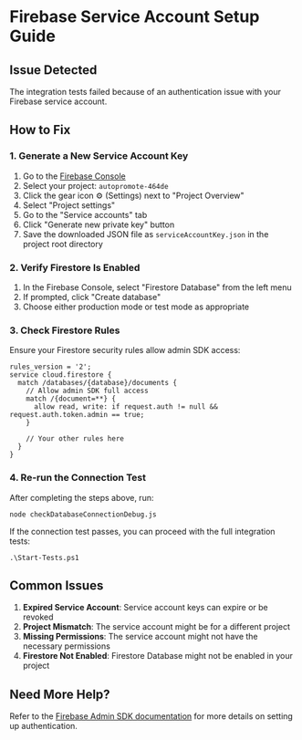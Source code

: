 # Firebase Service Account Setup Guide

## Issue Detected
The integration tests failed because of an authentication issue with your Firebase service account. 

## How to Fix

### 1. Generate a New Service Account Key

1. Go to the [Firebase Console](https://console.firebase.google.com/)
2. Select your project: `autopromote-464de`
3. Click the gear icon ⚙️ (Settings) next to "Project Overview"
4. Select "Project settings"
5. Go to the "Service accounts" tab
6. Click "Generate new private key" button
7. Save the downloaded JSON file as `serviceAccountKey.json` in the project root directory

### 2. Verify Firestore Is Enabled

1. In the Firebase Console, select "Firestore Database" from the left menu
2. If prompted, click "Create database"
3. Choose either production mode or test mode as appropriate

### 3. Check Firestore Rules

Ensure your Firestore security rules allow admin SDK access:

```
rules_version = '2';
service cloud.firestore {
  match /databases/{database}/documents {
    // Allow admin SDK full access
    match /{document=**} {
      allow read, write: if request.auth != null && request.auth.token.admin == true;
    }
    
    // Your other rules here
  }
}
```

### 4. Re-run the Connection Test

After completing the steps above, run:

```
node checkDatabaseConnectionDebug.js
```

If the connection test passes, you can proceed with the full integration tests:

```
.\Start-Tests.ps1
```

## Common Issues

1. **Expired Service Account**: Service account keys can expire or be revoked
2. **Project Mismatch**: The service account might be for a different project
3. **Missing Permissions**: The service account might not have the necessary permissions
4. **Firestore Not Enabled**: Firestore Database might not be enabled in your project

## Need More Help?

Refer to the [Firebase Admin SDK documentation](https://firebase.google.com/docs/admin/setup) for more details on setting up authentication.
